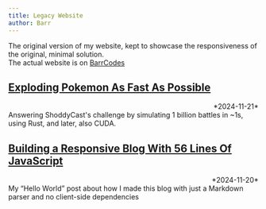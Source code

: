 ```yaml
---
title: Legacy Website
author: Barr
---
```

The original version of my website, kept to showcase the responsiveness of the original, minimal solution.  
The actual website is on [BarrCodes](https://barrcodes.dev)

## [Exploding Pokemon As Fast As Possible](graveler-simulation)
<div style="text-align:right">*2024-11-21*</div>
Answering ShoddyCast's challenge by simulating 1 billion battles in ~1s, using Rust, and later, also CUDA.

## [Building a Responsive Blog With 56 Lines Of JavaScript](blog-building)  
<div style="text-align:right">*2024-11-20*</div>
My “Hello World” post about how I made this blog with just a Markdown parser and no client-side dependencies
